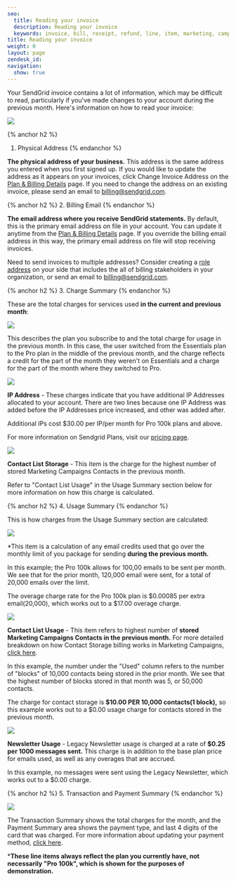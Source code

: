 ```yaml
---
seo:
  title: Reading your invoice
  description: Reading your invoice
  keywords: invoice, bill, receipt, refund, line, item, marketing, campaigns, charge, contacts, usage, overage
title: Reading your invoice
weight: 0
layout: page
zendesk_id: 
navigation:
  show: true
---
```


Your SendGrid invoice contains a lot of information, which may be difficult to read, particularly if you've made changes to your account during the previous month. Here's information on how to read your invoice:

![]({{root_url}}/images/invoice_legend.png)

{% anchor h2 %}
1. Physical Address
{% endanchor %}

**The physical address of your business.** This address is the same address you entered when you first signed up. If you would like to update the address as it appears on your invoices, click Change Invoice Address on the [Plan & Billing Details](https://app.sendgrid.com/settings/billing) page. If you need to change the address on an existing invoice, please send an email to [billing@sendgrid.com](mailto:billing@sendgrid.com).

 

{% anchor h2 %}
2. Billing Email
{% endanchor %}

**The email address where you receive SendGrid statements.** By default, this is the primary email address on file in your account. You can update it anytime from the [Plan & Billing Details](https://app.sendgrid.com/settings/billing) page. If you override the billing email address in this way, the primary email address on file will stop receiving invoices. 

Need to send invoices to multiple addresses? Consider creating a [role address](https://sendgrid.com/docs/Classroom/Deliver/Address_Lists/role_addresses.html) on your side that includes the all of billing stakeholders in your organization, or send an email to [billing@sendgrid.com](mailto:billing@sendgrid.com).

{% anchor h2 %}
3. Charge Summary
{% endanchor %}

These are the total charges for services used **in the current and previous month**: 

![]({{root_url}}/images/invoice_NL_usage.png)

This describes the plan you subscribe to and the total charge for usage in the previous month. In this case, the user switched from the Essentials plan to the Pro plan in the middle of the previous month, and the charge reflects a credit for the part of the month they weren't on Essentials and a charge for the part of the month where they switched to Pro.

![]({{root_url}}/images/invoice_IP_Address.png)

**IP Address** - These charges indicate that you have additional IP Addresses allocated to your account. There are two lines because one IP Address was added before the IP Addresses price increased, and other was added after.

Additional IPs cost $30.00 per IP/per month for Pro 100k plans and above.

For more information on Sendgrid Plans, visit our [pricing page](https://sendgrid.com/pricing). 

 

![]({{root_url}}/images/invoice_contact_1.png) 

**Contact List Storage** - This item is the charge for the highest number of stored Marketing Campaigns Contacts in the previous month. 

Refer to "Contact List Usage" in the Usage Summary section below for more information on how this charge is calculated. 

{% anchor h2 %}
4. Usage Summary
{% endanchor %}

This is how charges from the Usage Summary section are calculated:

![]({{root_url}}/images/invoice_overage.png)

*This item is a calculation of any email credits used that go over the monthly limit of you package for sending **during the previous month.**

In this example; the Pro 100k allows for 100,00 emails to be sent per month. We see that for the prior month, 120,000 email were sent, for a total of 20,000 emails over the limit. 

The overage charge rate for the Pro 100k plan is $0.00085 per extra email(20,000), which works out to a $17.00 overage charge.
 

![]({{root_url}}/images/invoice_contact_storage.png)

**Contact List Usage** - This item refers to highest number of **stored Marketing Campaigns Contacts in the previous month.** For more detailed breakdown on how Contact Storage billing works in Marketing Campaigns, [click here]({{root_url}}/Classroom/Basics/Billing/how_does_billing_work_for_marketing_campaigns.html).

In this example, the number under the "Used" column refers to the number of "blocks" of 10,000 contacts being stored in the prior month. We see that the highest number of blocks stored in that month was 5, or 50,000 contacts.

The charge for contact storage is **$10.00 PER 10,000 contacts(1 block),** so this example works out to a $0.00 usage charge for contacts stored in the previous month. 

![]({{root_url}}/images/invoice_usage_NL.png)

**Newsletter Usage** - Legacy Newsletter usage is charged at a rate of **$0.25 per 1000 messages sent.** This charge is in addition to the base plan price for emails used, as well as any overages that are accrued. 

In this example, no messages were sent using the Legacy Newsletter, which works out to a $0.00 charge.

{% anchor h2 %}
5. Transaction and Payment Summary
{% endanchor %}

![]({{root_url}}/images/invoice_payment_summary.png)

The Transaction Summary shows the total charges for the month, and the Payment Summary area shows the payment type, and last 4 digits of the card that was charged. For more information about updating your payment method, [click here](https://sendgrid.com/docs/Classroom/Basics/Billing/update_your_credit_card_and_resubmit_payments.html). 

***These line items always reflect the plan you currently have, not necessarily "Pro 100k", which is shown for the purposes of demonstration.** 
